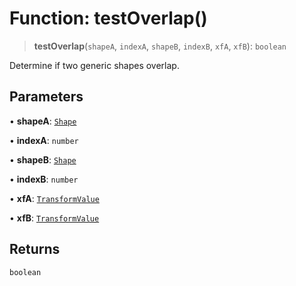 # Function: testOverlap()

> **testOverlap**(`shapeA`, `indexA`, `shapeB`, `indexB`, `xfA`, `xfB`): `boolean`

Determine if two generic shapes overlap.

## Parameters

• **shapeA**: [`Shape`](/api/classes/Shape)

• **indexA**: `number`

• **shapeB**: [`Shape`](/api/classes/Shape)

• **indexB**: `number`

• **xfA**: [`TransformValue`](/api/type-aliases/TransformValue)

• **xfB**: [`TransformValue`](/api/type-aliases/TransformValue)

## Returns

`boolean`
